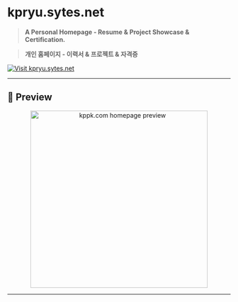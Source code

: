 # kpryu.sytes.net

> **A Personal Homepage - Resume & Project Showcase & Certification.**

> **개인 홈페이지 - 이력서 & 프로젝트 & 자격증**



[![Visit kpryu.sytes.net](https://img.shields.io/badge/Visit-kpryu.sytes.net-0d1117?style=for-the-badge&logo=vercel&logoColor=white)](https://kpryu.sytes.net)

---

## 📸 Preview
<p align="center">
  <!-- Replace with your own screenshot -->
  <img src="https://github.com/user-attachments/assets/672825f3-273f-4e92-baf1-8fd3f44f80db" width="400" alt="kppk.com homepage preview">
</p>

---
